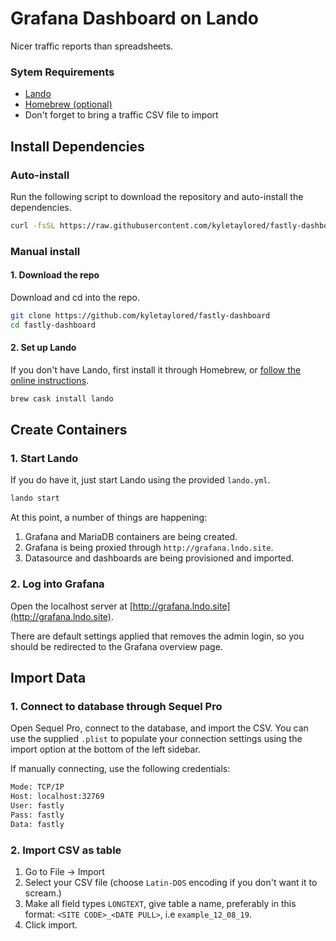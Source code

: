 # Grafana Dashboard on Lando
Nicer traffic reports than spreadsheets.

### Sytem Requirements
 * [Lando](https://lando.dev)
 * [Homebrew (optional)](https://brew.sh)
 * Don't forget to bring a traffic CSV file to import

## Install Dependencies

### Auto-install
Run the following script to download the repository and auto-install the dependencies.
```bash
curl -fsSL https://raw.githubusercontent.com/kyletaylored/fastly-dashboard/master/install.sh | bash
```

### Manual install

#### 1. Download the repo
Download and cd into the repo.
```bash
git clone https://github.com/kyletaylored/fastly-dashboard
cd fastly-dashboard
```

#### 2. Set up Lando

If you don't have Lando, first install it through Homebrew, or [follow the online instructions](https://docs.lando.dev/basics/installation.html).
```bash
brew cask install lando
```

## Create Containers

### 1. Start Lando

If you do have it, just start Lando using the provided `lando.yml`.
```bash
lando start
```

At this point, a number of things are happening:

1. Grafana and MariaDB containers are being created.
2. Grafana is being proxied through `http://grafana.lndo.site`.
3. Datasource and dashboards are being provisioned and imported.

### 2. Log into Grafana

Open the localhost server at [http://grafana.lndo.site](http://grafana.lndo.site).

There are default settings applied that removes the admin login, so you should be redirected to the Grafana overview page.

## Import Data

### 1. Connect to database through Sequel Pro

Open Sequel Pro, connect to the database, and import the CSV. You can use the supplied `.plist` to populate your connection settings using the import option at the bottom of the left sidebar.

If manually connecting, use the following credentials:

```bash
Mode: TCP/IP
Host: localhost:32769
User: fastly
Pass: fastly
Data: fastly
```

### 2. Import CSV as table

1. Go to File -> Import
2. Select your CSV file (choose `Latin-DOS` encoding if you don't want it to scream.)
3. Make all field types `LONGTEXT`, give table a name, preferably in this format: `<SITE CODE>_<DATE PULL>`, i.e `example_12_08_19`.
4. Click import.